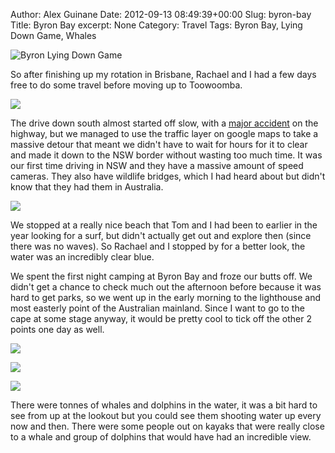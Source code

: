 Author: Alex Guinane
Date: 2012-09-13 08:49:39+00:00
Slug: byron-bay
Title: Byron Bay
excerpt: None
Category: Travel
Tags: Byron Bay, Lying Down Game, Whales

![Byron Lying Down Game](/images/2012/2012-09-13-byron-bay/p1100787.jpg)

So after finishing up my rotation in Brisbane, Rachael and I had a few days free to do some travel before moving up to Toowoomba.

![](/images/2012/2012-09-13-byron-bay/p1100903.jpg)

The drive down south almost started off slow, with a [major accident](http://www.couriermail.com.au/news/drink-driver-allegedly-behind-tourist-bus-crash-on-the-pacific-highway/story-e6freon6-1226453113271) on the highway, but we managed to use the traffic layer on google maps to take a massive detour that meant we didn't have to wait for hours for it to clear and made it down to the NSW border without wasting too much time. It was our first time driving in NSW and they have a massive amount of speed cameras. They also have wildlife bridges, which I had heard about but didn't know that they had them in Australia.

![](/images/2012/2012-09-13-byron-bay/p11007281.jpg)

We stopped at a really nice beach that Tom and I had been to earlier in the year looking for a surf, but didn't actually get out and explore then (since there was no waves). So Rachael and I stopped by for a better look, the water was an incredibly clear blue.

We spent the first night camping at Byron Bay and froze our butts off. We didn't get a chance to check much out the afternoon before because it was hard to get parks, so we went up in the early morning to the lighthouse and most easterly point of the Australian mainland. Since I want to go to the cape at some stage anyway, it would be pretty cool to tick off the other 2 points one day as well.

![](/images/2012/2012-09-13-byron-bay/AustraliaMap_Extremities.PNG)

![](/images/2012/2012-09-13-byron-bay/p1100771.jpg)

![](/images/2012/2012-09-13-byron-bay/p1100778.jpg)

There were tonnes of whales and dolphins in the water, it was a bit hard to see from up at the lookout but you could see them shooting water up every now and then. There were some people out on kayaks that were really close to a whale and group of dolphins that would have had an incredible view.
